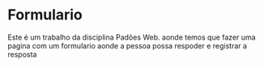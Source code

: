 # Formulario

Este é um trabalho da disciplina Padões Web. aonde temos que fazer uma pagina com um formulario aonde a pessoa possa respoder e registrar a resposta
